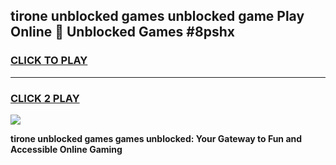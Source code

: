 
## tirone unblocked games unblocked game Play Online 👋 Unblocked Games #8pshx
<h3>
<a href="https://premium.freeplayer.one?title=tirone_unblocked_games&ref=21F">CLICK TO PLAY</a></h3>
<hr>

<h3>
<a href="https://premium.freeplayer.one?title=tirone_unblocked_games&ref=21F">CLICK 2 PLAY</a>
  
</h3>

<a href="https://premium.freeplayer.one?title=tirone_unblocked_games&ref=21F/"><img src="https://clearcache.store/games.png"></a>


**tirone unblocked games games unblocked: Your Gateway to Fun and Accessible Online Gaming**
